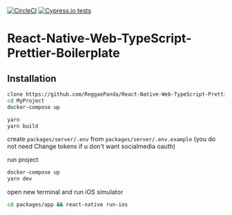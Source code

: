 [![CircleCI](https://circleci.com/gh/ReggaePanda/React-Native-Web-TypeScript-Prettier-Boilerplate.svg?style=svg)](https://circleci.com/gh/ReggaePanda/React-Native-Web-TypeScript-Prettier-Boilerplate) [![Cypress.io tests](https://img.shields.io/badge/cypress.io-tests-green.svg?style=flat-square)](https://cypress.io)

# React-Native-Web-TypeScript-Prettier-Boilerplate

## Installation

```bash
clone https://github.com/ReggaePanda/React-Native-Web-TypeScript-Prettier-Boilerplate.git MyProject
cd MyProject
docker-compose up

yarn
yarn build
```

create `packages/server/.env` from `packages/server/.env.example` (you do not need Change tokens if u don't want socialmedia oauth)

run project

```bash
docker-compose up
yarn dev
```

open new terminal and run iOS simulator

```bash
cd packages/app && react-native run-ios
```
